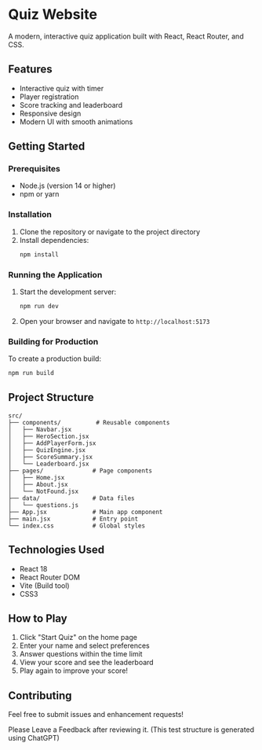 # Quiz Website

A modern, interactive quiz application built with React, React Router, and CSS.

## Features

- Interactive quiz with timer
- Player registration
- Score tracking and leaderboard
- Responsive design
- Modern UI with smooth animations

## Getting Started

### Prerequisites

- Node.js (version 14 or higher)
- npm or yarn

### Installation

1. Clone the repository or navigate to the project directory
2. Install dependencies:
   ```bash
   npm install
   ```

### Running the Application

1. Start the development server:
   ```bash
   npm run dev
   ```

2. Open your browser and navigate to `http://localhost:5173`

### Building for Production

To create a production build:

```bash
npm run build
```

## Project Structure

```
src/
├── components/          # Reusable components
│   ├── Navbar.jsx
│   ├── HeroSection.jsx
│   ├── AddPlayerForm.jsx
│   ├── QuizEngine.jsx
│   ├── ScoreSummary.jsx
│   └── Leaderboard.jsx
├── pages/              # Page components
│   ├── Home.jsx
│   ├── About.jsx
│   └── NotFound.jsx
├── data/               # Data files
│   └── questions.js
├── App.jsx             # Main app component
├── main.jsx            # Entry point
└── index.css           # Global styles
```

## Technologies Used

- React 18
- React Router DOM
- Vite (Build tool)
- CSS3

## How to Play

1. Click "Start Quiz" on the home page
2. Enter your name and select preferences
3. Answer questions within the time limit
4. View your score and see the leaderboard
5. Play again to improve your score!

## Contributing

Feel free to submit issues and enhancement requests! 


Please Leave a Feedback after reviewing it. (This test structure is generated using ChatGPT)